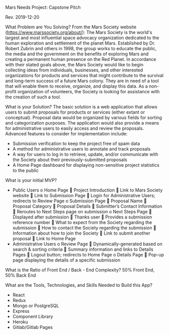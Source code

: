 Mars Needs Project: Capstone Pitch

Rev. 2019-12-20

What Problem are You Solving?
From the Mars Society website (https://www.marssociety.org/about/):
The Mars Society is the world's largest and most influential space advocacy organization dedicated to the human exploration and settlement of the planet Mars. Established by Dr. Robert Zubrin and others in 1998, the group works to educate the public, the media and the government on the benefits of exploring Mars and creating a permanent human presence on the Red Planet.
In accordance with their stated goals above, the Mars Society would like to begin collecting ideas from individuals, businesses, and other interested organizations for products and services that might contribute to the survival and long-term success of a future Mars colony. They are in need of a tool that will enable them to receive, organize, and display this data.
As a non-profit organization of volunteers, the Society is looking for assistance with the creation of such a tool.

What is your Solution?
The basic solution is a web application that allows users to submit proposals for products or services (either extant or conceptual). Proposal data would be organized by various fields for sorting and categorization purposes. The application would also provide a means for administrative users to easily access and review the proposals.
Advanced features to consider for implementation include:

- Submission verification to keep the project free of spam data
- A method for administrative users to annotate and track proposals
- A way for users to log in to retrieve, update, and/or communicate with the Society about their previously-submitted proposals
- A Home Page dashboard for displaying non-sensitive project statistics to the public

What is your initial MVP?

- Public Users
  o Home Page
   Project Introduction
   Link to Mars Society website
   Link to Submission Page
   Login for Administrative Users; redirects to Review Page
  o Submission Page
   Proposal Name
   Proposal Category
   Proposal Details
   Submitter’s Contact Information
   Reroutes to Next Steps page on submission
  o Next Steps Page
   Displayed after submission
   Thanks user
   Provides a submission reference number
   What to expect from the Society regarding the submission
   How to contact the Society regarding the submission
   Information about how to join the Society
   Link to submit another proposal
   Link to Home Page
- Administrative Users
  o Review Page
   Dynamically-generated based on search & sorting criteria
   Summary information and links to Details Pages
   Logout button; redirects to Home Page
  o Details Page
   Pop-up page displaying the details of a specific submission

What is the Ratio of Front End / Back - End Complexity?
50% Front End, 50% Back End

What are the Tools, Technologies, and Skills Needed to Build this App?

- React
- Redux
- Mongo or PostgreSQL
- Express
- Component Library
- Heroku
- Gitlab/Gitlab Pages
